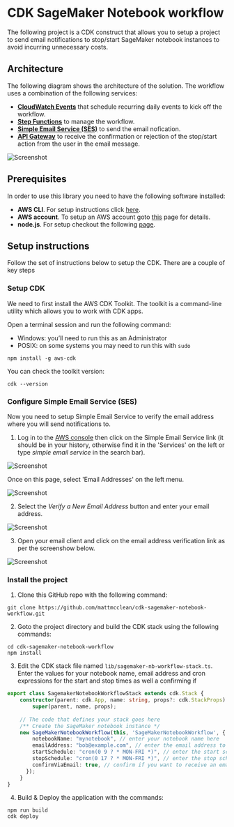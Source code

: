 # CDK SageMaker Notebook workflow

The following project is a CDK construct that allows you to setup a project to send email notifications to stop/start SageMaker notebook instances to avoid incurring unnecessary costs.

## Architecture

The following diagram shows the architecture of the solution. The workflow uses a combination of the following services:

* **[CloudWatch Events](https://docs.aws.amazon.com/AmazonCloudWatch/latest/events/WhatIsCloudWatchEvents.html)** that schedule recurring daily events to kick off the workflow.
* **[Step Functions](https://aws.amazon.com/step-functions/)** to manage the workflow.
* **[Simple Email Service (SES)](https://aws.amazon.com/ses/)** to send the email nofication.
* **[API Gateway](https://aws.amazon.com/api-gateway/)** to receive the confirmation or rejection of the stop/start action from the user in the email message.

![Screenshot](img/architecture.png)

## Prerequisites

In order to use this library you need to have the following software installed:

* **AWS CLI**. For setup instructions click [here](https://docs.aws.amazon.com/cli/latest/userguide/installing.html).
* **AWS account**. To setup an AWS account goto [this](https://aws.amazon.com/premiumsupport/knowledge-center/create-and-activate-aws-account/) page for details.
* **node.js**. For setup checkout the following [page](https://nodejs.org/).

## Setup instructions

Follow the set of instructions below to setup the CDK. There are a couple of key steps

### Setup CDK

We need to first install the AWS CDK Toolkit. The toolkit is a command-line utility which allows you to work with CDK apps.

Open a terminal session and run the following command:

* Windows: you’ll need to run this as an Administrator
* POSIX: on some systems you may need to run this with `sudo`

```
npm install -g aws-cdk
```

You can check the toolkit version:

```
cdk --version
```

### Configure Simple Email Service (SES)

Now you need to setup Simple Email Service to verify the email address where you will send notifications to. 

1. Log in to the [AWS console](https://aws.amazon.com/console/) then click on the Simple Email Service link (it should be in your history, otherwise find it in the 'Services' on the left or type *simple email service* in the search bar). 

![Screenshot](img/ses_aws_service.png)

Once on this page, select 'Email Addresses' on the left menu.

![Screenshot](img/ses_menu_item.png)

2. Select the *Verify a New Email Address* button and enter your email address. 

![Screenshot](img/verification_email.png)

3.  Open your email client and click on the email address verification link as per the screenshow below.

![Screenshot](img/email_confirmation.png)

### Install the project

1. Clone this GitHub repo with the following command:

```
git clone https://github.com/mattmcclean/cdk-sagemaker-notebook-workflow.git
```

2. Goto the project directory and build the CDK stack using the following commands:

```
cd cdk-sagemaker-notebook-workflow
npm install
```

3. Edit the CDK stack file named `lib/sagemaker-nb-workflow-stack.ts`. Enter the values for your notebook name, email address and cron expressions for the start and stop times as well a confirming if

```ts
export class SagemakerNotebookWorkflowStack extends cdk.Stack {
    constructor(parent: cdk.App, name: string, props?: cdk.StackProps) {
        super(parent, name, props);
    
    // The code that defines your stack goes here
    /** Create the SageMaker notebook instance */
    new SageMakerNotebookWorkflow(this, 'SageMakerNotebookWorkflow', {
        notebookName: "mynotebook", // enter your notebook name here
        emailAddress: "bob@example.com", // enter the email address to get notifications
        startSchedule: "cron(0 9 ? * MON-FRI *)", // enter the start schedule as a cron expression. Defaults to every weekday at 9am Pacific time
        stopSchedule: "cron(0 17 ? * MON-FRI *)", // enter the stop schedule as a cron expression. Defaults to every weekday at 5pm Pacific time
        confirmViaEmail: true, // confirm if you want to receive an email confirmation to start and stop the notebook
      });      
    }
}
```
4. Build & Deploy the application with the commands:

```
npm run build
cdk deploy
```

